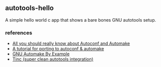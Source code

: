 ## autotools-hello

A simple hello world c app that shows a bare bones GNU autotools setup.

### references

- [All you should really know about Autoconf and Automake](http://smalltalk.gnu.org/blog/bonzinip/all-you-should-really-know-about-autoconf-and-automake)
- [A tutorial for porting to autoconf & automake](http://mij.oltrelinux.com/devel/autoconf-automake/)
- [GNU Automake By Example](http://socgsa.cs.clemson.edu/seminar/tools06/resources/08_autotools/automake.htm)
- [Tinc (super clean autotools integration)](https://github.com/gsliepen/tinc)
